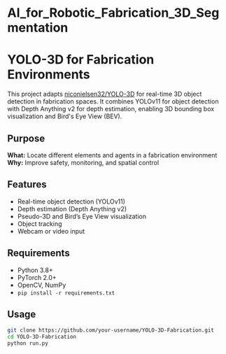 # AI_for_Robotic_Fabrication_3D_Segmentation

# YOLO-3D for Fabrication Environments

This project adapts [niconielsen32/YOLO-3D](https://github.com/niconielsen32/YOLO-3D) for real-time 3D object detection in fabrication spaces. It combines YOLOv11 for object detection with Depth Anything v2 for depth estimation, enabling 3D bounding box visualization and Bird's Eye View (BEV).

## Purpose

**What:** Locate different elements and agents in a fabrication environment  
**Why:** Improve safety, monitoring, and spatial control

## Features

- Real-time object detection (YOLOv11)
- Depth estimation (Depth Anything v2)
- Pseudo-3D and Bird’s Eye View visualization
- Object tracking
- Webcam or video input

## Requirements

- Python 3.8+
- PyTorch 2.0+
- OpenCV, NumPy
- `pip install -r requirements.txt`

## Usage

```bash
git clone https://github.com/your-username/YOLO-3D-Fabrication.git
cd YOLO-3D-Fabrication
python run.py
